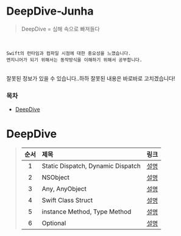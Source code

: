 # DeepDive-Junha
>DeepDive = 심해 속으로 빠져들다

<br>

```
Swift의 런타임과 컴파일 시점에 대한 중요성을 느꼈습니다.
엔지니어가 되기 위해서는 동작방식을 이해하기 위해서 공부합니다.
```

<br>
잘못된 정보가 있을 수 있습니다..하하 잘못된 내용은 바로바로 고치겠습니다!
<br>

### 목차 

* [DeepDive](#DeepDive)

# <a id="DeepDive"></a> DeepDive
  > | 순서 | 제목 | 링크 |
  > |:---:| :--- | :--- |
  > |1| Static Dispatch, Dynamic Dispatch | [설명](https://github.com/jjunhaa0211/DeepDive-Junha/tree/main/Dispatch) |
  > |2| NSObject | [설명](https://github.com/jjunhaa0211/DeepDive-Junha/tree/main/NSObject) |
  > |3| Any, AnyObject | [설명](https://github.com/jjunhaa0211/DeepDive-Junha/tree/main/AnyObject) |
  > |4| Swift Class Struct | [설명](https://github.com/jjunhaa0211/DeepDive-Junha/tree/main/Class%20Struct%20Enum) |
  > |5| instance Method, Type Method  | [설명](https://github.com/jjunhaa0211/DeepDive-Junha/tree/main/instance%20Method%2C%20Type%20Method%20) |
  > |6| Optional | [설명](https://github.com/jjunhaa0211/DeepDive-Junha/tree/main/Optional) | 
